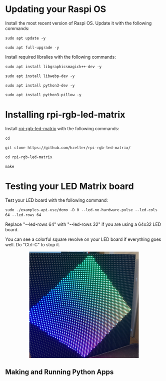 # Updating your Raspi OS

Install the most recent version of Raspi OS. Update it with the following commands:

```
sudo apt update -y
```

```
sudo apt full-upgrade -y
```

Install required libralies with the following commands:

```
sudo apt install libgraphicsmagick++-dev -y
```
```
sudo apt install libwebp-dev -y
```
```
sudo apt install python3-dev -y
```
```
sudo apt install python3-pillow -y
```

# Installing rpi-rgb-led-matrix

Install [rpi-rgb-led-matrix](https://github.com/hzeller/rpi-rgb-led-matrix) with the following commands:

```
cd
```
```
git clone https://github.com/hzeller/rpi-rgb-led-matrix/
```

```
cd rpi-rgb-led-matrix
```
```
make
```

# Testing your LED Matrix board

Test your LED board with the following command:

```
sudo ./examples-api-use/demo -D 0 --led-no-hardware-pulse --led-cols 64 --led-rows 64
```

Replace "--led-rows 64" with "--led-rows 32" if you are using a 64x32 LED board.

You can see a colorful square revolve on your LED board if everything goes well. Do "Ctrl-C" to stop it.

<p align="center">
  <img src="../images/demo0.jpg" width="350" />
</p>


## Making and Running Python Apps
